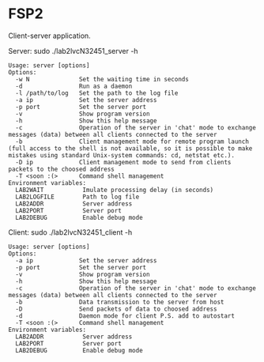 # FSP2
Client-server application.

Server:
sudo ./lab2lvcN32451_server -h

    Usage: server [options]
    Options:
      -w N              Set the waiting time in seconds
      -d                Run as a daemon
      -l /path/to/log   Set the path to the log file
      -a ip             Set the server address
      -p port           Set the server port
      -v                Show program version
      -h                Show this help message
      -с                Operation of the server in 'chat' mode to exchange messages (data) between all clients connected to the server
      -b                Client management mode for remote program launch (full access to the shell is not available, so it is possible to make mistakes using standard Unix-system commands: cd, netstat etc.). 
      -D ip             Client management mode to send from clients packets to the choosed address 
      -T <soon :(>      Command shell management
    Environment variables:
      LAB2WAIT           Imulate processing delay (in seconds)
      LAB2LOGFILE        Path to log file
      LAB2ADDR           Server address
      LAB2PORT           Server port
      LAB2DEBUG          Enable debug mode

Client: 
sudo ./lab2lvcN32451_client -h

    Usage: server [options]
    Options:
      -a ip             Set the server address
      -p port           Set the server port
      -v                Show program version
      -h                Show this help message
      -с                Operation of the server in 'chat' mode to exchange messages (data) between all clients connected to the server
      -b                Data transmission to the server from host
      -D                Send packets of data to choosed address
      -d                Daemon mode for client P.S. add to autostart
      -T <soon :(>      Command shell management
    Environment variables:
      LAB2ADDR           Server address
      LAB2PORT           Server port
      LAB2DEBUG          Enable debug mode
